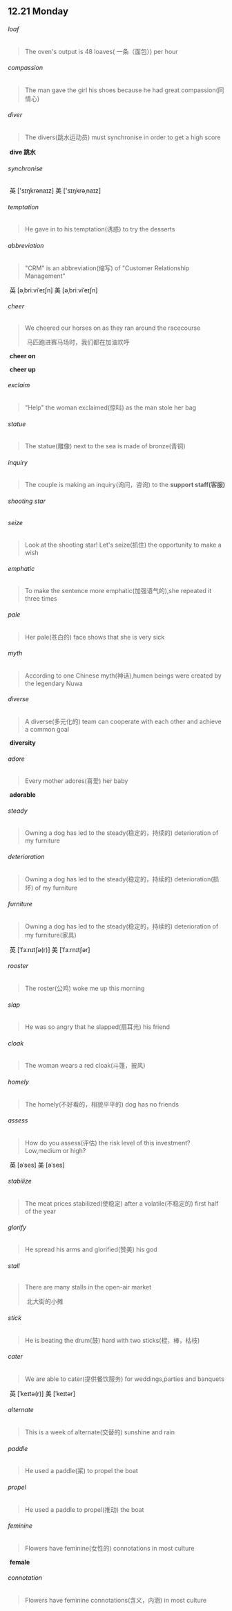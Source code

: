 ## 12.21	Monday

###### loaf

> The oven's output is 48 loaves( 一条（面包）) per hour

###### compassion

> The man gave the girl his shoes because he had great compassion(同情心)

###### diver

> The divers(跳水运动员) must synchronise in order to get a high score

​	**dive	跳水**

###### synchronise

​	英 ['sɪŋkrənaɪz]   美 ['sɪŋkrəˌnaɪz] 

###### temptation

> He gave  in to his temptation(诱惑) to try the desserts

###### abbreviation

> "CRM" is an abbreviation(缩写) of "Customer Relationship Management"

​	英 [əˌbriːviˈeɪʃn]   美 [əˌbriːviˈeɪʃn] 

###### cheer

> We cheered our horses on as they ran around the racecourse
>
> ​	马匹跑进赛马场时，我们都在加油欢呼

​	**cheer on**

​	**cheer up**

###### exclaim

> "Help" the woman exclaimed(惊叫) as the man stole her bag

###### statue

> The statue(雕像) next to the sea is made of bronze(青铜)

###### inquiry

> The couple is making an inquiry(询问，咨询) to the **support staff(客服)**

###### shooting star

###### seize

> Look at the shooting star! Let's seize(抓住) the opportunity to make a wish

###### emphatic

> To make the sentence more emphatic(加强语气的),she repeated it three times

###### pale

> Her pale(苍白的) face shows that she is very sick

###### myth

> According to one Chinese myth(神话),humen beings were created by the legendary Nuwa

###### diverse

> A diverse(多元化的) team can cooperate with each other and achieve a common goal

​	**diversity**

###### adore

> Every mother adores(喜爱) her baby

​	**adorable**

###### steady

> Owning a dog has led to the steady(稳定的，持续的) deterioration of my furniture

###### deterioration

>Owning a dog has led to the steady(稳定的，持续的) deterioration(损坏) of my furniture

###### furniture

> Owning a dog has led to the steady(稳定的，持续的) deterioration of my furniture(家具)

​	英 [ˈfɜːnɪtʃə(r)]   美 [ˈfɜːrnɪtʃər] 

###### rooster

> The roster(公鸡) woke me up this morning

###### slap

> He was so angry that he slapped(扇耳光) his friend

###### cloak

> The woman wears a red cloak(斗篷，披风)

###### homely

> The homely(不好看的，相貌平平的) dog has no friends

###### assess

> How do you assess(评估) the risk level of this investment?Low,medium or high?

​	英 [əˈses]   美 [əˈses] 

###### stabilize

> The meat prices stabilized(使稳定) after a volatile(不稳定的) first half of the year

###### glorify

> He spread his arms and glorified(赞美) his god

###### stall

> There are many stalls in the open-air market
>
> ​	北大街的小摊

###### stick

> He is beating the drum(鼓) hard with two sticks(棍，棒，枯枝)

###### cater

> We are able to cater(提供餐饮服务) for weddings,parties and banquets

​	英 [ˈkeɪtə(r)]   美 [ˈkeɪtər] 

###### alternate

> This is a week of alternate(交替的) sunshine and rain

###### paddle

> He used a paddle(桨) to propel the boat

###### propel

> He used a paddle to propel(推动) the boat

###### feminine

> Flowers have feminine(女性的) connotations in most culture

​	**female**

###### connotation

> Flowers have feminine connotations(含义，内涵) in most culture

